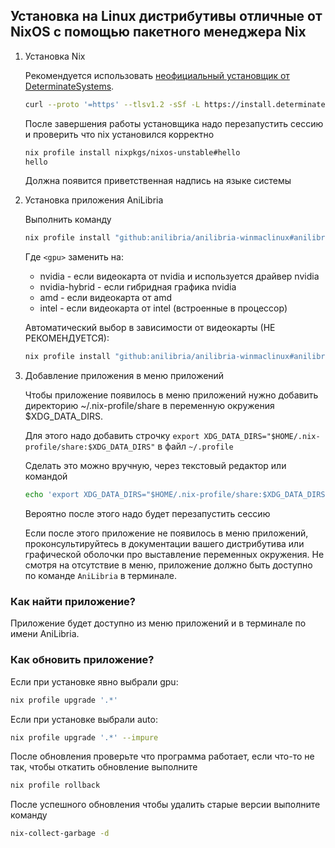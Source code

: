 ## Установка на Linux дистрибутивы отличные от NixOS с помощью пакетного менеджера Nix

1. Установка Nix

    Рекомендуется использовать [неофициальный установщик от DeterminateSystems](https://github.com/DeterminateSystems/nix-installer).

    ```sh
    curl --proto '=https' --tlsv1.2 -sSf -L https://install.determinate.systems/nix | sh -s -- install
    ```

    После завершения работы установщика надо перезапустить сессию и проверить что nix установился корректно

    ```sh
    nix profile install nixpkgs/nixos-unstable#hello
    hello
    ```

    Должна появится приветственная надпись на языке системы

2. Установка приложения AniLibria

    Выполнить команду

    ```nix
    nix profile install "github:anilibria/anilibria-winmaclinux#anilibria-winmaclinux.<gpu>"
    ```

    Где `<gpu>` заменить на:

    * nvidia - если видеокарта от nvidia и используется драйвер nvidia
    * nvidia-hybrid - если гибридная графика nvidia
    * amd - если видеокарта от amd
    * intel - если видеокарта от intel (встроенные в процессор)

    Автоматический выбор в зависимости от видеокарты (НЕ РЕКОМЕНДУЕТСЯ):

    ```nix
    nix profile install "github:anilibria/anilibria-winmaclinux#anilibria-winmaclinux.auto" --impure
    ```

3. Добавление приложения в меню приложений

    Чтобы приложение появилось в меню приложений нужно добавить директорию ~/.nix-profile/share в переменную окружения $XDG_DATA_DIRS.

    Для этого надо добавить строчку `export XDG_DATA_DIRS="$HOME/.nix-profile/share:$XDG_DATA_DIRS"` в файл `~/.profile`

    Сделать это можно вручную, через текстовый редактор или командой

    ```sh
    echo 'export XDG_DATA_DIRS="$HOME/.nix-profile/share:$XDG_DATA_DIRS"' >> ~/.profile
    ```

    Вероятно после этого надо будет перезапустить сессию

    Если после этого приложение не появилось в меню приложений, проконсультируйтесь в документации вашего дистрибутива или графической оболочки про выставление переменных окружения. Не смотря на отсутствие в меню, приложение должно быть доступно по команде `AniLibria` в терминале.

### Как найти приложение?

Приложение будет доступно из меню приложений и в терминале по имени AniLibria.

### Как обновить приложение?

Если при установке явно выбрали gpu:

```sh
nix profile upgrade '.*'
```

Если при установке выбрали auto:

```sh
nix profile upgrade '.*' --impure
```

После обновления проверьте что программа работает, если что-то не так, чтобы откатить обновление выполните

```sh
nix profile rollback
```

После успешного обновления чтобы удалить старые версии выполните команду

```sh
nix-collect-garbage -d
```
